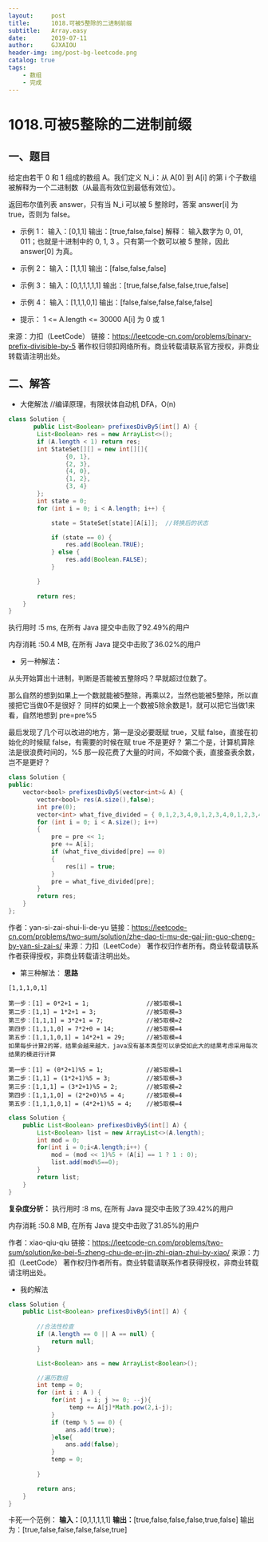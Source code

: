 ```yaml
---
layout:     post
title:      1018.可被5整除的二进制前缀
subtitle:   Array.easy
date:       2019-07-11
author:     GJXAIOU
header-img: img/post-bg-leetcode.png
catalog: true
tags:
    - 数组
	- 完成 
---
```

# 1018.可被5整除的二进制前缀

## 一、题目

给定由若干 0 和 1 组成的数组 A。我们定义 N_i：从 A[0] 到 A[i] 的第 i 个子数组被解释为一个二进制数（从最高有效位到最低有效位）。

返回布尔值列表 answer，只有当 N_i 可以被 5 整除时，答案 answer[i] 为 true，否则为 false。


- 示例 1：
输入：[0,1,1]
输出：[true,false,false]
解释：
输入数字为 0, 01, 011；也就是十进制中的 0, 1, 3 。只有第一个数可以被 5 整除，因此 answer[0] 为真。

- 示例 2：
输入：[1,1,1]
输出：[false,false,false]

- 示例 3：
输入：[0,1,1,1,1,1]
输出：[true,false,false,false,true,false]

- 示例 4：
输入：[1,1,1,0,1]
输出：[false,false,false,false,false]


- 提示：
1 <= A.length <= 30000
A[i] 为 0 或 1

来源：力扣（LeetCode）
链接：https://leetcode-cn.com/problems/binary-prefix-divisible-by-5
著作权归领扣网络所有。商业转载请联系官方授权，非商业转载请注明出处。

## 二、解答


- 大佬解法
//编译原理，有限状体自动机 DFA，O(n)
```java
class Solution {
       public List<Boolean> prefixesDivBy5(int[] A) {
        List<Boolean> res = new ArrayList<>();
        if (A.length < 1) return res;
        int StateSet[][] = new int[][]{
                {0, 1},
                {2, 3},
                {4, 0},
                {1, 2},
                {3, 4}
        };
        int state = 0;
        for (int i = 0; i < A.length; i++) {

            state = StateSet[state][A[i]];  //转换后的状态

            if (state == 0) {
                res.add(Boolean.TRUE);
            } else {
                res.add(Boolean.FALSE);
            }

        }
        
        return res;
    }
}
```
执行用时 :5 ms, 在所有 Java 提交中击败了92.49%的用户

内存消耗 :50.4 MB, 在所有 Java 提交中击败了36.02%的用户

- 另一种解法：

从头开始算出十进制，判断是否能被五整除吗？早就超过位数了。

那么自然的想到如果上一个数就能被5整除，再乘以2，当然也能被5整除，所以直接把它当做0不是很好？
同样的如果上一个数被5除余数是1，就可以把它当做1来看，自然地想到 pre=pre%5

最后发现了几个可以改进的地方，第一是没必要既赋 true，又赋 false，直接在初始化的时候赋 false，有需要的时候在赋 true 不是更好？
第二个是，计算机算除法是很浪费时间的，%5 那一段花费了大量的时间，不如做个表，直接查表余数，岂不是更好？
```java
class Solution {
public:
	vector<bool> prefixesDivBy5(vector<int>& A) {
		vector<bool> res(A.size(),false);
		int pre(0);
		vector<int> what_five_divided = { 0,1,2,3,4,0,1,2,3,4,0,1,2,3,4,0,1,2,3,4,0,1,2,3,4,0,1,2,3,4,0,1,2,3,4,0,1,2,3,4,0,1,2,3,4,0,1,2,3,4 };
		for (int i = 0; i < A.size(); i++)
		{
			pre = pre << 1;
			pre += A[i];
			if (what_five_divided[pre] == 0)
			{
				res[i] = true;
			}
			pre = what_five_divided[pre];
		}
		return res;
	}
};

```



作者：yan-si-zai-shui-li-de-yu
链接：https://leetcode-cn.com/problems/two-sum/solution/zhe-dao-ti-mu-de-gai-jin-guo-cheng-by-yan-si-zai-s/
来源：力扣（LeetCode）
著作权归作者所有。商业转载请联系作者获得授权，非商业转载请注明出处。






- 第三种解法：
**思路**
```
[1,1,1,0,1]

第一步：[1] = 0*2+1 = 1;                //被5取模=1
第二步：[1,1] = 1*2+1 = 3;              //被5取模=3
第三步：[1,1,1] = 3*2+1 = 7;            //被5取模=2
第四步：[1,1,1,0] = 7*2+0 = 14;         //被5取模=4
第五步：[1,1,1,0,1] = 14*2+1 = 29;      //被5取模=4
如果每步计算2的幂，结果会越来越大，java没有基本类型可以承受如此大的结果考虑采用每次结果的模进行计算

第一步：[1] = (0*2+1)%5 = 1;            //被5取模=1
第二步：[1,1] = (1*2+1)%5 = 3;          //被5取模=3
第三步：[1,1,1] = (3*2+1)%5 = 2;        //被5取模=2
第四步：[1,1,1,0] = (2*2+0)%5 = 4;      //被5取模=4
第五步：[1,1,1,0,1] = (4*2+1)%5 = 4;    //被5取模=4
```

```java
class Solution {
    public List<Boolean> prefixesDivBy5(int[] A) {
		List<Boolean> list = new ArrayList<>(A.length);
		int mod = 0;
		for(int i = 0;i<A.length;i++) {
			mod = (mod << 1)%5 + (A[i] == 1 ? 1 : 0);
			list.add(mod%5==0);
		}
        return list;
    }	
}
```
**复杂度分析：**
执行用时 :8 ms, 在所有 Java 提交中击败了39.42%的用户

内存消耗 :50.8 MB, 在所有 Java 提交中击败了31.85%的用户

作者：xiao-qiu-qiu
链接：https://leetcode-cn.com/problems/two-sum/solution/ke-bei-5-zheng-chu-de-er-jin-zhi-qian-zhui-by-xiao/
来源：力扣（LeetCode）
著作权归作者所有。商业转载请联系作者获得授权，非商业转载请注明出处。



- 我的解法
```java
class Solution {
    public List<Boolean> prefixesDivBy5(int[] A) {
        
        //合法性检查
        if (A.length == 0 || A == null) {
            return null;
        }

        List<Boolean> ans = new ArrayList<Boolean>();

        //遍历数组
        int temp = 0;
        for (int i : A ) {
            for(int j = i; j >= 0; --j){
                 temp += A[j]*Math.pow(2,i-j);
            }                 
            if (temp % 5 == 0) {
                ans.add(true);
            }else{
                ans.add(false);
            }
            temp = 0;
          
        }

        return ans;
    }
}
```
卡死一个范例：
**输入：**[0,1,1,1,1,1]
**输出：**[true,false,false,false,true,false]
输出为：[true,false,false,false,false,true]